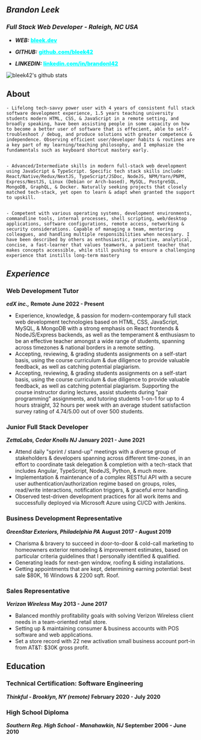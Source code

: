 ## _**Brandon Leek**_
### *Full Stack Web Developer - Raleigh, NC USA*
- _**WEB:**_ <a href="https://bleek.dev" target="_blank" style="color:cyan;font-weight:900">bleek.dev</a>

- _**GITHUB:**_ <a href="https://github.com/bleek42>" target="_blank" style="color:cyan;font-weight:900">github.com/bleek42</a>

- _**LINKEDIN:**_ <a href="https://linkedin.com/in/brandonl42" target="_blank" style="color:cyan;font-weight:900">linkedin.com/in/brandonl42</a>

![bleek42's github stats](https://github-readme-stats.vercel.app/api?username=bleek42&show_icons=true&theme=react)

## **About**

    - Lifelong tech-savvy power user with 4 years of consistent full stack software development experience, 1.5 years teaching university students modern HTML, CSS, & JavaScript in a remote setting, and broadly speaking, have been assisting people in some capacity on how to become a better user of software that is effecient, able to self-troubleshoot / debug, and produce solutions with greater competence & independence. Observing efficient user/developer habits & routines are a key part of my learning/teaching philosophy, and I emphasize the fundamentals such as keyboard shortcut mastery early.


    - Advanced/Intermediate skills in modern full-stack web development using JavaScript & TypeScript. Specific tech stack skills include: React/Native/Redux/NextJS, TypeScript/JSDoc, NodeJS, NPM/Yarn/PNPM, Express/NestJS, Linux (Debian or Arch-based), MySQL, PostgreSQL, MongoDB, GraphQL, & Docker. Naturally seeking projects that closely matched tech-stack, yet open to learn & adapt when granted the support to upskill.


    - Competent with various operating systems, development environments, commandline tools, internal processes, shell scripting, web/desktop applications, software configurations, remote access, networking & security considerations. Capable of managing a team, mentoring colleagues, and handling multiple responsibilities when necessary. I have been described by others as enthusiastic, proactive, analytical, concise, a fast-learner that values teamwork, a patient teacher that makes concepts accessible, while still pushing to ensure a challenging experience that instills long-term mastery


## *Experience*

### Web Development Tutor
_**edX inc.,**_ **Remote**
**June 2022 - Present**

* Experience, knowledge, & passion for modern-contemporary full stack web development technologies based on HTML, CSS, JavaScript, MySQL, & MongoDB with a strong emphasis on React frontends & NodeJS/Express backends, as well as the temperament & enthusiasm to be an effective teacher amongst a wide range of students, spanning across timezones & national borders in a remote setting.
* Accepting, reviewing, & grading students assignments on a self-start basis, using the course curriculum & due diligence
  to provide valuable feedback, as well as catching potential plagiarism.
* Accepting, reviewing, & grading students assignments on a self-start basis, using the course curriculum & due diligence to provide valuable feedback, as well as catching potential plagiarism. Supporting the course instructor during lectures, assist students during "pair programming" assignments, and tutoring students 1-on-1 for up to 4 hours straight, 32 hours per week with an average student satisfaction survey rating of 4.74/5.00 out of over 500 students.

### Junior Full Stack Developer
***ZettaLabs, Cedar Knolls NJ***
**January 2021 - June 2021**

* Attend daily "sprint / stand-up" meetings with a diverse group of stakeholders
  & developers spanning across different time-zones, in an effort
  to coordinate task delegation & completion with a tech-stack that includes Angular, TypeScript, NodeJS, Python, & much more.
* Implementation & maintenance of a complex RESTful API with a secure user authentication/authorization regime based on groups, roles, read/write interactions, notification triggers, & graceful error handling.
* Observed test-driven development practices for all work items and successfully deployed via Microsoft
  Azure using CI/CD with Jenkins.

### Business Development Representative
***GreenStar Exteriors, Philadelphia PA***
**August 2017 - August 2019**

* Charisma & bravery to succeed in door-to-door & cold-call marketing to homeowners exterior remodeling & improvement estimates, based on particular criteria guidelines that I personally identified & qualified.
* Generating leads for next-gen window, roofing & siding installations.
* Getting appointments that are kept, determining earning potential: best sale $80K, 16 Windows & 2200 sqft. Roof.

### Sales Representative
***Verizon Wireless***
**May 2013 - June 2017**
* Balanced monthly profitability goals with solving Verizon Wireless client needs in a team-oriented retail store.
* Setting up & maintaining consumer & business accounts with POS software and web applications.
* Set a store record with 22 new activation small business account port-in from AT&T: $30K gross profit.

## Education
### Technical Certification: Software Engineering
***Thinkful - Brooklyn, NY (remote)***
**February 2020 - July 2020**

### High School Diploma
***Southern Reg. High School - Manahawkin, NJ***
**September 2006 - June 2010**
